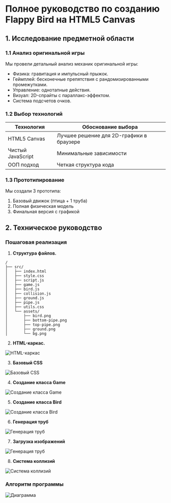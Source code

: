 # Полное руководство по созданию Flappy Bird на HTML5 Canvas

## 1. Исследование предметной области

### 1.1 Анализ оригинальной игры
Мы провели детальный анализ механик оригинальной игры:
   - Физика: гравитация и импульсный прыжок.
   - Геймплей: бесконечные препятствия с рандомизированными промежутками.
   - Управление: однотапные действия.
   - Визуал: 2D-спрайты с параллакс-эффектом.
   - Система подсчетов очков.

### 1.2 Выбор технологий
| Технология | Обоснование выбора |
|------------|--------------------|
| HTML5 Canvas | Лучшее решение для 2D-графики в браузере |
| Чистый JavaScript | Минимальные зависимости |
| ООП подход | Четкая структура кода |


### 1.3 Прототипирование
Мы создали 3 прототипа:
1. Базовый движок (птица + 1 труба)
2. Полная физическая модель
3. Финальная версия с графикой

## 2. Техническое руководство

### Пошаговая реализация

1. **Структура файлов.**
```plaintext
/
├── src/
│   ├── index.html
│   ├── style.css
│   ├── script.js
│   ├── game.js
│   ├── bird.js
│   ├── collision.js
│   ├── ground.js
│   ├── pipe.js
│   ├── utils.css
│   └── assets/
│       ├── bird.png
│       ├── bottom-pipe.png
│       ├── top-pipe.png
│       ├── ground.png
│       └── bg.png
```
2. **HTML-каркас.**

![HTML-каркас](./img/html.png)

3. **Базовый CSS**
   
![Базовый CSS](./img/css.png)

4. **Создание класса Game**
   
![Создание класса Game](./img/game.png)

5. **Создание класса Bird**
   
![Создание класса Bird](./img/bird.png)

6. **Генерация труб**
    
![Генерация труб](./img/pipe.png)

7. **Загрузка изображений**
    
![Генерация труб](./img/load-img.png)

8. **Система коллизий**
    
![Система коллизий](./img/collision.png)


### Алгоритм программы

![Диаграмма](./img/ER.png)


